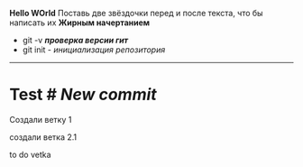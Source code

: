 **Hello WOrld**  Поставь две звёздочки перед и после текста, что бы написать их **Жирным начертанием**
* git -v  ***проверка версии гит***
* git init - _инициализация репозитория_
*** 
# Test # ___New commit___ 


Создали ветку 1

создали ветка 2.1

to do vetka



